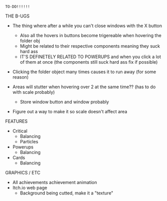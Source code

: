 <!-- ================ -->
	TO-DO!!!!!!
<!-- ================ -->

THE B-UGS
<!-- for the life of me i couldn't fix this im sorry -->
- The thing where after a while you can't close windows with the X button
	* Also all the hovers in buttons become trigereable when hovering the folder obj
	* Might be related to their respective components meaning they suck hard ass
	* IT'S DEFINETELY RELATED TO POWERUPS and when you click a lot of them at once (the components still suck hard ass fix if possible)

- Clicking the folder object many times causes it to run away (for  some reason)
- Areas will stutter when hovering over 2 at the same time?? (has to do with scale probably)
	* Store window button and window probably
- Figure out a way to make it so scale doesn't affect area

FEATURES
- Critical
	* Balancing
	* Particles
- Powerups
	* Balancing
- Cards
	* Balancing

GRAPHICS / ETC
- All achievements achievement animation
- Itch.io web page
	* Background being cutted, make it a "texture"